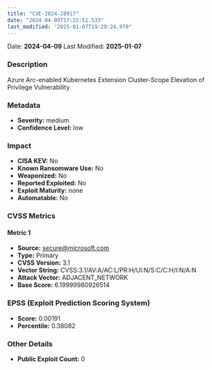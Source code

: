 ```yaml
---
title: "CVE-2024-28917"
date: "2024-04-09T17:15:51.533"
last_modified: "2025-01-07T19:29:24.970"
---
```




Date: **2024-04-09** Last Modified: **2025-01-07**

### Description  
Azure Arc-enabled Kubernetes Extension Cluster-Scope Elevation of Privilege Vulnerability

### Metadata  
- **Severity:** medium
- **Confidence Level:** low

### Impact  
- **CISA KEV:** No
- **Known Ransomware Use:** No
- **Weaponized:** No
- **Reported Exploited:** No
- **Exploit Maturity:** none
- **Automatable:** No

### CVSS Metrics  

#### Metric 1
- **Source:** secure@microsoft.com
- **Type:** Primary
- **CVSS Version:** 3.1
- **Vector String:** CVSS:3.1/AV:A/AC:L/PR:H/UI:N/S:C/C:H/I:N/A:N
- **Attack Vector:** ADJACENT_NETWORK
- **Base Score:** 6.19999980926514


### EPSS (Exploit Prediction Scoring System)  
- **Score:** 0.00191
- **Percentile:** 0.38082

### Other Details  
- **Public Exploit Count:** 0
